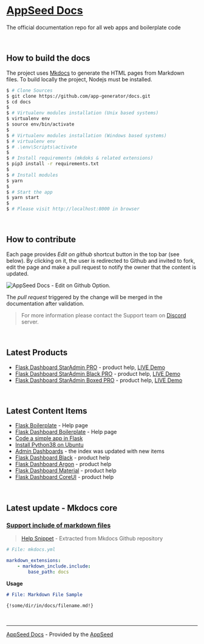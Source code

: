 # [AppSeed Docs](https://docs.appseed.us)

The official documentation repo for all web apps and boilerplate code 

<br />

## How to build the docs

The project uses [Mkdocs](https://www.mkdocs.org/) to generate the HTML pages from Markdown files. To build locally the project, Nodejs must be installed.

```bash
$ # Clone Sources
$ git clone https://github.com/app-generator/docs.git
$ cd docs
$
$ # Virtualenv modules installation (Unix based systems)
$ virtualenv env
$ source env/bin/activate
$
$ # Virtualenv modules installation (Windows based systems)
$ # virtualenv env
$ # .\env\Scripts\activate
$
$ # Install requirements (mkdoks & related extensions)
$ pip3 install -r requirements.txt
$
$ # Install modules
$ yarn
$
$ # Start the app
$ yarn start
$
$ # Please visit http://localhost:8000 in browser
```

<br />

## How to contribute

Each page provides *Edit on github* shortcut button in the top bar (see below). By clicking on it, the user is redirected to Github and invited to fork, edit the page and make a pull request to notify the owner that the content is updated.

![AppSeed Docs - Edit on Github Option.](https://raw.githubusercontent.com/app-generator/docs/master/static/docs-edit-page-option.jpg)

The *pull request* triggered by the change will be merged in the documentation after validation.

> For more information please contact the Support team on [Discord](https://discord.gg/fZC6hup) server.

<br />

## Latest Products

- [Flask Dashboard StarAdmin PRO](https://docs.appseed.us/admin-dashboards/flask-dashboard-staradmin-pro/) - product help, [LIVE Demo](https://flask-dashboard-staradmin-pro.appseed.us/)
- [Flask Dashboard StarAdmin Black PRO](https://docs.appseed.us/admin-dashboards/flask-dashboard-staradmin-black-pro/) - product help, [LIVE Demo](https://flask-dashboard-staradmin-black-pro.appseed.us/)
- [Flask Dashboard StarAdmin Boxed PRO](https://docs.appseed.us/admin-dashboards/flask-dashboard-staradmin-boxed-pro/) - product help, [LIVE Demo](https://flask-dashboard-staradmin-boxed-pro.appseed.us/)

<br />

## Latest Content Items

- [Flask Boilerplate](https://docs.appseed.us/boilerplate-code/flask/) - Help page
- [Flask Dashboard Boilerplate](https://docs.appseed.us/boilerplate-code/flask/) - Help page
- [Code a simple app in Flask](https://docs.appseed.us/tutorials/flask-understand-flask-code-simple-app/)
- [Install Python38 on Ubuntu](https://docs.appseed.us/how-to/install-python38-ubuntu/)
- [Admin Dashboards](https://docs.appseed.us/admin-dashboards/) - the index was updated with new items
- [Flask Dashboard Black](https://docs.appseed.us/admin-dashboards/flask-dashboard-black/) - product help
- [Flask Dashboard Argon](https://docs.appseed.us/admin-dashboards/flask-dashboard-argon/) - product help
- [Flask Dashboard Material](https://docs.appseed.us/admin-dashboards/flask-dashboard-material/) - product help
- [Flask Dashboard CoreUI](https://docs.appseed.us/admin-dashboards/flask-dashboard-coreui/) - product help

<br />

## Latest update - Mkdocs core

### [Support include of markdown files](https://github.com/mkdocs/mkdocs/issues/777)

> [Help Snippet](https://github.com/mkdocs/mkdocs/issues/777#issuecomment-308266201) - Extracted from Mkdocs Github repository

```yaml
# File: mkdocs.yml

markdown_extensions:
    - markdown_include.include:
        base_path: docs
```

**Usage**

```md
# File: Markdown File Sample

{!some/dir/in/docs/filename.md!}

```

<br />

---
[AppSeed Docs](https://docs.appseed.us) - Provided by the [AppSeed](https://appseed.us)
